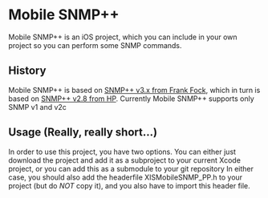 # Mobile SNMP++

Mobile SNMP++ is an iOS project, which you can include in your own project so you can perform some SNMP commands.

## History
Mobile SNMP++ is based on [SNMP++ v3.x from Frank Fock](http://www.agentpp.com/snmp_pp3_x/snmp_pp3_x.html), which in turn is based on [SNMP++ v2.8 from HP](http://www.sa-ha.de/snmp/).
Currently Mobile SNMP++ supports only SNMP v1 and v2c

## Usage (Really, really short...)
In order to use this project, you have two options. You can either just download the project and add it as a subproject to your current Xcode project, or you can add this as a submodule to your git repository
In either case, you should also add the headerfile XISMobileSNMP_PP.h to your project (but do _NOT_ copy it), and you also have to import this header file.